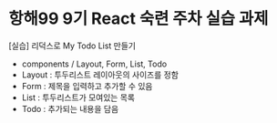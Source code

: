 # 항해99 9기 React 숙련 주차 실습 과제

[실습] 리덕스로 My Todo List 만들기

* components / Layout, Form, List, Todo
* Layout : 투두리스트 레이아웃의 사이즈를 정함
* Form : 제목을 입력하고 추가할 수 있음
* List : 투두리스트가 모여있는 목록
* Todo : 추가되는 내용을 담음

